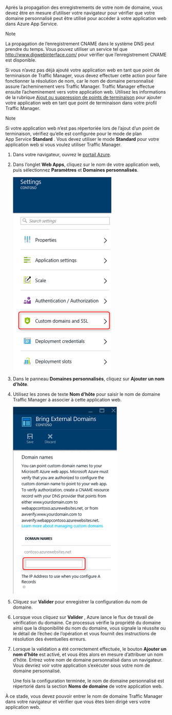 Après la propagation des enregistrements de votre nom de domaine, vous devez être en mesure d’utiliser votre navigateur pour vérifier que votre domaine personnalisé peut être utilisé pour accéder à votre application web dans Azure App Service.

> [!NOTE]
> La propagation de l’enregistrement CNAME dans le système DNS peut prendre du temps. Vous pouvez utiliser un service tel que <a href="http://www.digwebinterface.com/">http://www.digwebinterface.com/</a> pour vérifier que l’enregistrement CNAME est disponible.
> 
> 

Si vous n’avez pas déjà ajouté votre application web en tant que point de terminaison de Traffic Manager, vous devez effectuer cette action pour faire fonctionner la résolution de nom, car le nom de domaine personnalisé assure l’acheminement vers Traffic Manager. Traffic Manager effectue ensuite l’acheminement vers votre application web. Utilisez les informations de la rubrique [Ajout ou suppression de points de terminaison](../articles/traffic-manager/traffic-manager-endpoints.md) pour ajouter votre application web en tant que point de terminaison dans votre profil Traffic Manager.

> [!NOTE]
> Si votre application web n’est pas répertoriée lors de l’ajout d’un point de terminaison, vérifiez qu’elle est configurée pour le mode de plan App Service **Standard** . Vous devez utiliser le mode **Standard** pour votre application web si vous voulez utiliser Traffic Manager.
> 
> 

1. Dans votre navigateur, ouvrez le [portail Azure](https://portal.azure.com).
2. Dans l’onglet **Web Apps**, cliquez sur le nom de votre application web, puis sélectionnez **Paramètres** et **Domaines personnalisés**.
   
    ![](./media/custom-dns-web-site/dncmntask-cname-6.png)
3. Dans le panneau **Domaines personnalisés**, cliquez sur **Ajouter un nom d’hôte**.
4. Utilisez les zones de texte **Nom d’hôte** pour saisir le nom de domaine Traffic Manager à associer à cette application web.
   
    ![](./media/custom-dns-web-site/dncmntask-cname-8.png)
5. Cliquez sur **Valider** pour enregistrer la configuration du nom de domaine.
6. Lorsque vous cliquez sur **Valider** , Azure lance le flux de travail de vérification du domaine. Ce processus vérifie la propriété du domaine ainsi que la disponibilité du nom du domaine, vous signale la réussite ou le détail de l’échec de l’opération et vous fournit des instructions de résolution des éventuelles erreurs.    
7. Lorsque la validation a été correctement effectuée, le bouton **Ajouter un nom d’hôte** est activé, et vous êtes alors en mesure d’attribuer un nom d’hôte. Entrez votre nom de domaine personnalisé dans un navigateur. Vous devriez voir votre application s’exécuter sous votre nom de domaine personnalisé. 
   
   Une fois la configuration terminée, le nom de domaine personnalisé est répertorié dans la section **Noms de domaine** de votre application web.

À ce stade, vous devez pouvoir entrer le nom de domaine Traffic Manager dans votre navigateur et vérifier que vous êtes bien dirigé vers votre application web.



<!--HONumber=Nov16_HO3-->


